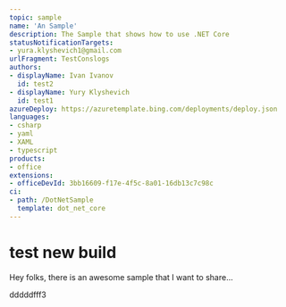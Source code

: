 ```yaml
---
topic: sample
name: 'An Sample'
description: The Sample that shows how to use .NET Core
statusNotificationTargets:
- yura.klyshevich1@gmail.com
urlFragment: TestConslogs
authors:
- displayName: Ivan Ivanov
  id: test2
- displayName: Yury Klyshevich
  id: test1
azureDeploy: https://azuretemplate.bing.com/deployments/deploy.json
languages:
- csharp
- yaml
- XAML
- typescript
products:
- office
extensions:
- officeDevId: 3bb16609-f17e-4f5c-8a01-16db13c7c98c
ci:
- path: /DotNetSample
  template: dot_net_core
---
```

# test new build
Hey folks, there is an awesome sample that I want to share...

dddddfff3